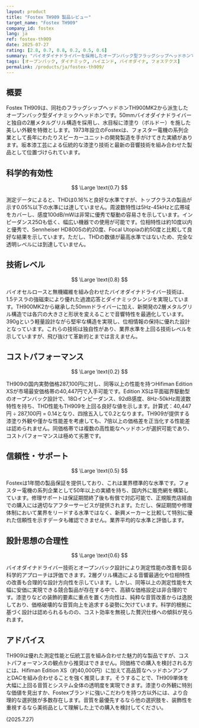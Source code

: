 ```yaml
---
layout: product
title: "Fostex TH909 製品レビュー"
target_name: "Fostex TH909"
company_id: fostex
lang: ja
ref: fostex-th909
date: 2025-07-27
rating: [2.8, 0.7, 0.8, 0.2, 0.5, 0.6]
summary: "バイオダイナドライバーを採用したオープンバック型フラッグシップヘッドホンですが、極めて高額な価格設定により同等性能の競合製品と比較して著しくコストパフォーマンスが劣ります。"
tags: [オープンバック, ダイナミック, ハイエンド, バイオダイナ, フォステクス]
permalink: /products/ja/fostex-th909/
---
```

## 概要

Fostex TH909は、同社のフラッグシップヘッドホンTH900MK2から派生したオープンバック型ダイナミックヘッドホンです。50mmバイオダイナドライバーと独自の2層メタルグリル構造を採用し、水目桜に漆塗り（ボルドー）を施した美しい外観を特徴とします。1973年設立のFostexは、フォスター電機の系列企業として長年にわたりスピーカーユニットの開発製造を手がけてきた実績があります。坂本漆工芸による伝統的な漆塗り技術と最新の音響技術を組み合わせた製品として位置づけられています。

## 科学的有効性

$$ \Large \text{0.7} $$

測定データによると、THDは0.16%と良好な水準ですが、トップクラスの製品が示す0.05%以下の水準には達していません。周波数特性は5Hz-45kHzと広帯域をカバーし、感度100dB/mWは非常に優秀で駆動の容易さを示しています。インピーダンス25Ωも低く、幅広い機器での使用が可能です。位相特性は約10度以内と優秀で、Sennheiser HD800Sの約20度、Focal Utopiaの約50度と比較して良好な結果を示しています。ただし、THDの数値が最高水準ではないため、完全な透明レベルには到達していません。

## 技術レベル

$$ \Large \text{0.8} $$

バイオセルロースと無機繊維を組み合わせたバイオダイナドライバー技術は、1.5テスラの強磁束により優れた過渡応答とダイナミックレンジを実現しています。TH900MK2から継承した50mmドライバーに加え、新開発の2層メタルグリル構造では各穴の大きさと形状を変えることで音響特性を最適化しています。390gという軽量設計ながら堅牢な構造を実現し、位相情報の保持に優れた設計となっています。これらの技術は独自性があり、業界水準を上回る技術レベルを示していますが、飛び抜けて革新的とまでは言えません。

## コストパフォーマンス

$$ \Large \text{0.2} $$

TH909の国内実勢価格287,100円に対し、同等以上の性能を持つHifiman Edition XSが市場最安価格帯の40,447円で入手可能です。Edition XSは平面磁界駆動型のオープンバック設計で、18Ωインピーダンス、92dB感度、8Hz-50kHz周波数特性を持ち、THD性能もTH909を上回る良好な値を示します。計算式：40,447円 ÷ 287,100円 = 0.14となり、四捨五入して0.2となります。TH909が提供する漆塗り外観や僅かな性能差を考慮しても、7倍以上の価格差を正当化する性能差は認められません。同価格帯では複数の高性能なヘッドホンが選択可能であり、コストパフォーマンスは極めて劣悪です。

## 信頼性・サポート

$$ \Large \text{0.5} $$

Fostexは1年間の製品保証を提供しており、これは業界標準的な水準です。フォスター電機の系列企業として50年以上の実績を持ち、国内外に販売網を構築しています。修理サポートは保証期間終了後も有償で対応可能で、正規販売店経由での購入には適切なアフターサービスが提供されます。ただし、保証期間や修理体制において業界をリードする水準ではなく、新興メーカーと比較して特別に優れた信頼性を示すデータも確認できません。業界平均的な水準と評価します。

## 設計思想の合理性

$$ \Large \text{0.6} $$

バイオダイナドライバー技術とオープンバック設計により測定性能の改善を図る科学的アプローチは評価できます。2層グリル構造による音響最適化や位相特性の改善も合理的な設計方向性を示しています。しかし、同等以上の測定性能を大幅に安価に実現できる競合製品が存在する中で、高額な価格設定は非合理的です。漆塗りなどの装飾的要素に重点を置く方向性は、純粋な音質改善からは逸脱しており、価格破壊的な音質向上を追求する姿勢に欠けています。科学的根拠に基づく設計は認められるものの、コスト効率を無視した贅沢仕様への傾斜が見られます。

## アドバイス

TH909は優れた測定性能と伝統工芸を組み合わせた魅力的な製品ですが、コストパフォーマンスの観点から推奨はできません。同価格での購入を検討される方には、Hifiman Edition XS（約40,000円）に加えて高品質なヘッドホンアンプとDACを組み合わせることを強く推奨します。そうすることで、TH909単体を大幅に上回る音質とシステム全体の透明度を実現できます。漆塗りの外観に特別な価値を見出すか、Fostexブランドに強いこだわりを持つ方以外には、より合理的な選択肢が多数存在します。音質を最優先するなら他の選択肢を、装飾性を重視するなら美術品として理解した上での購入を検討してください。

(2025.7.27)
